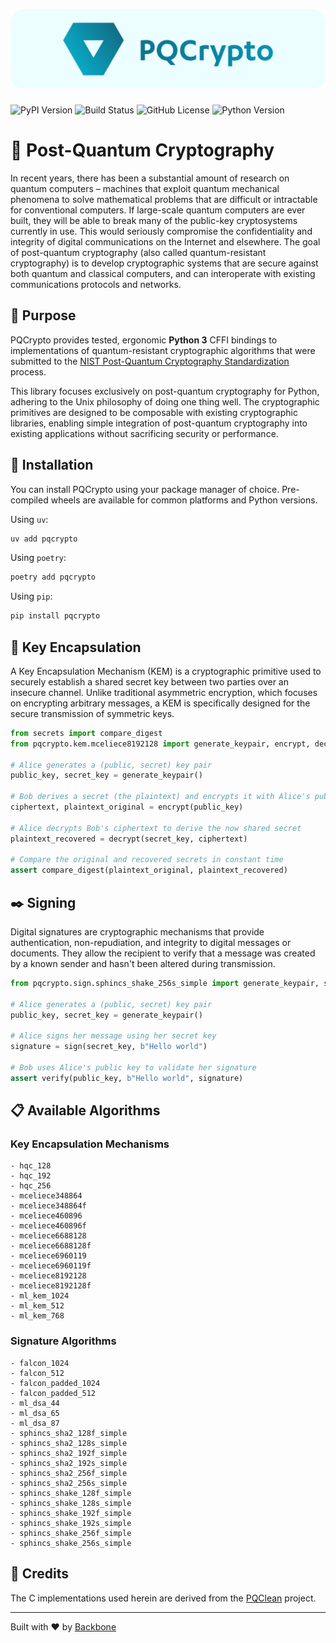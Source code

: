 # ![PQCrypto](https://github.com/backbone-hq/pqcrypto/blob/master/media/pqcrypto.png?raw=true)

![PyPI Version](https://img.shields.io/pypi/v/pqcrypto)
![Build Status](https://img.shields.io/github/actions/workflow/status/backbone-hq/pqcrypto/ci.yml?branch=master)
![GitHub License](https://img.shields.io/github/license/backbone-hq/pqcrypto)
![Python Version](https://img.shields.io/pypi/pyversions/pqcrypto)

# 👻 Post-Quantum Cryptography

In recent years, there has been a substantial amount of research on quantum computers – machines that exploit quantum mechanical phenomena to solve mathematical problems that are difficult or intractable for conventional computers. If large-scale quantum computers are ever built, they will be able to break many of the public-key cryptosystems currently in use. This would seriously compromise the confidentiality and integrity of digital communications on the Internet and elsewhere. The goal of post-quantum cryptography (also called quantum-resistant cryptography) is to develop cryptographic systems that are secure against both quantum and classical computers, and can interoperate with existing communications protocols and networks.

## 🎯 Purpose

PQCrypto provides tested, ergonomic **Python 3** CFFI bindings to implementations of quantum-resistant cryptographic algorithms that were submitted to the [NIST Post-Quantum Cryptography Standardization](https://csrc.nist.gov/projects/post-quantum-cryptography/post-quantum-cryptography-standardization) process.

This library focuses exclusively on post-quantum cryptography for Python, adhering to the Unix philosophy of doing one thing well. The cryptographic primitives are designed to be composable with existing cryptographic libraries, enabling simple integration of post-quantum cryptography into existing applications without sacrificing security or performance.

## 💾 Installation

You can install PQCrypto using your package manager of choice.
Pre-compiled wheels are available for common platforms and Python versions.

Using `uv`:
```bash
uv add pqcrypto
```

Using `poetry`:
```bash
poetry add pqcrypto
```

Using `pip`:
```bash
pip install pqcrypto
```

## 🔐 Key Encapsulation

A Key Encapsulation Mechanism (KEM) is a cryptographic primitive used to securely establish a shared secret key between two parties over an insecure channel. Unlike traditional asymmetric encryption, which focuses on encrypting arbitrary messages, a KEM is specifically designed for the secure transmission of symmetric keys.

```python
from secrets import compare_digest
from pqcrypto.kem.mceliece8192128 import generate_keypair, encrypt, decrypt

# Alice generates a (public, secret) key pair
public_key, secret_key = generate_keypair()

# Bob derives a secret (the plaintext) and encrypts it with Alice's public key to produce a ciphertext
ciphertext, plaintext_original = encrypt(public_key)

# Alice decrypts Bob's ciphertext to derive the now shared secret
plaintext_recovered = decrypt(secret_key, ciphertext)

# Compare the original and recovered secrets in constant time
assert compare_digest(plaintext_original, plaintext_recovered)
```

## ✒️ Signing

Digital signatures are cryptographic mechanisms that provide authentication, non-repudiation, and integrity to digital messages or documents. They allow the recipient to verify that a message was created by a known sender and hasn't been altered during transmission.

```python
from pqcrypto.sign.sphincs_shake_256s_simple import generate_keypair, sign, verify

# Alice generates a (public, secret) key pair
public_key, secret_key = generate_keypair()

# Alice signs her message using her secret key
signature = sign(secret_key, b"Hello world")

# Bob uses Alice's public key to validate her signature
assert verify(public_key, b"Hello world", signature)
```

## 📋 Available Algorithms

### Key Encapsulation Mechanisms

```
- hqc_128
- hqc_192
- hqc_256
- mceliece348864
- mceliece348864f
- mceliece460896
- mceliece460896f
- mceliece6688128
- mceliece6688128f
- mceliece6960119
- mceliece6960119f
- mceliece8192128
- mceliece8192128f
- ml_kem_1024
- ml_kem_512
- ml_kem_768
```

### Signature Algorithms

```
- falcon_1024
- falcon_512
- falcon_padded_1024
- falcon_padded_512
- ml_dsa_44
- ml_dsa_65
- ml_dsa_87
- sphincs_sha2_128f_simple
- sphincs_sha2_128s_simple
- sphincs_sha2_192f_simple
- sphincs_sha2_192s_simple
- sphincs_sha2_256f_simple
- sphincs_sha2_256s_simple
- sphincs_shake_128f_simple
- sphincs_shake_128s_simple
- sphincs_shake_192f_simple
- sphincs_shake_192s_simple
- sphincs_shake_256f_simple
- sphincs_shake_256s_simple
```


## 🙏 Credits

The C implementations used herein are derived from the [PQClean](https://github.com/pqclean/pqclean/) project.

---

Built with ❤️ by [Backbone](https://backbone.dev)
